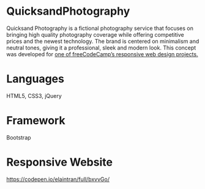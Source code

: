 # QuicksandPhotography

Quicksand Photography is a fictional photography service that focuses on bringing high quality photography coverage while offering competitive prices and the newest technology. The brand is centered on minimalism and neutral tones, giving it a professional, sleek and modern look. This concept was developed for <a href="https://learn.freecodecamp.org/responsive-web-design/responsive-web-design-projects/build-a-product-landing-page">one of freeCodeCamp’s responsive web design projects.</a>

# Languages
HTML5, CSS3, jQuery

# Framework
Bootstrap

# Responsive Website
https://codepen.io/elaintran/full/bxvvGo/

